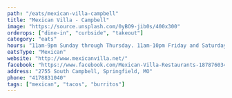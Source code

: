 ```yaml
---
path: "/eats/mexican-villa-campbell"
title: "Mexican Villa - Campbell"
image: "https://source.unsplash.com/0yBO9-jib0s/400x300"
orderops: ["dine-in", "curbside", "takeout"]
category: "eats"
hours: "11am-9pm Sunday through Thursday. 11am-10pm Friday and Saturday"
eatsType: "Mexican"
website: "http://www.mexicanvilla.net/"
facebook: "https://www.facebook.com/Mexican-Villa-Restaurants-187876034583427"
address: "2755 South Campbell, Springfield, MO"
phone: "4178831040"
tags: ["mexican", "tacos", "burritos"]
---
```

